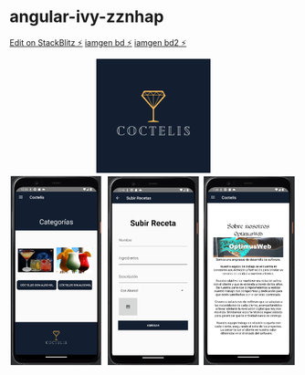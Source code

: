 # angular-ivy-zznhap

[Edit on StackBlitz ⚡️](https://stackblitz.com/edit/angular-ivy-jrlnyq)
[iamgen bd ⚡️](https://github.com/FabioLunaa/angular-ivy-zznhap/blob/main/bd-mascotar.png)
[iamgen bd2 ⚡️](https://github.com/FabioLunaa/angular-ivy-zznhap/blob/main/plantilla%20(categorias%2C%20subir%20receta%20y%20sobre%20nosotros).png)

<center>
  <img src="https://github.com/viktoryia40/programador2022/blob/desarrolladViktoryia/20230830_200809_0000.png?raw=true" width="200" height="200" />
</center>

  <img src=https://github.com/FabioLunaa/angular-ivy-zznhap/blob/main/plantilla%20(categorias%2C%20subir%20receta%20y%20sobre%20nosotros).png />

